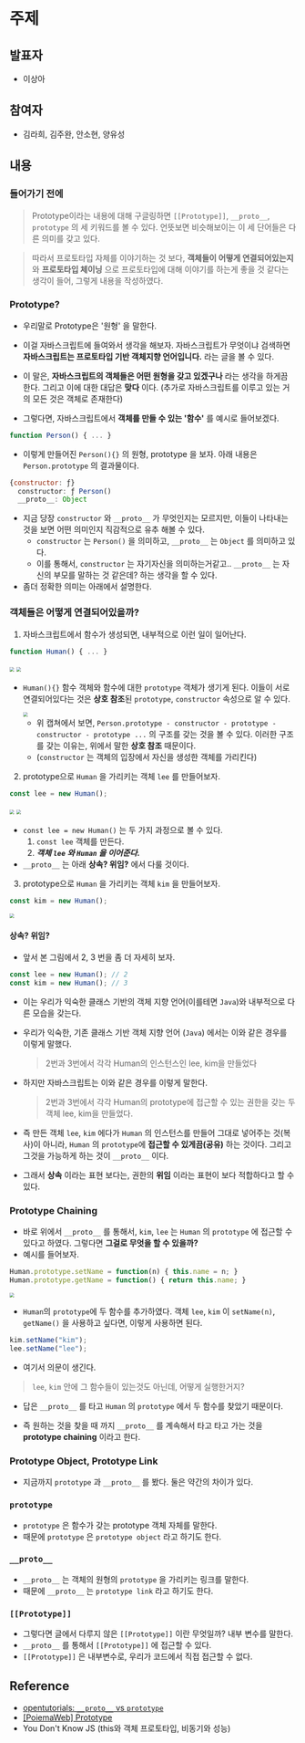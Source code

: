 # 주제

## 발표자

- 이상아

## 참여자

- 김라희, 김주완, 안소현, 양유성



## 내용

### 들어가기 전에

> Prototype이라는 내용에 대해 구글링하면 `[[Prototype]]`, `__proto__`, `prototype` 의 세 키워드를 볼 수 있다. 언뜻보면 비슷해보이는 이 세 단어들은 다른 의미를 갖고 있다.

> 따라서 프로토타입 자체를 이야기하는 것 보다, **객체들이 어떻게 연결되어있는지** 와 **프로토타입 체이닝** 으로 프로토타입에 대해 이야기를 하는게 좋을 것 같다는 생각이 들어, 그렇게 내용을 작성하였다.

### Prototype?

* 우리말로 Prototype은 '원형' 을 말한다.
* 이걸 자바스크립트에 들여와서 생각을 해보자. 자바스크립트가 무엇이냐 검색하면 **자바스크립트는 프로토타입 기반 객체지향 언어입니다.** 라는 글을 볼 수 있다.
* 이 말은, **자바스크립트의 객체들은 어떤 원형을 갖고 있겠구나** 라는 생각을 하게끔 한다. 그리고 이에 대한 대답은 **맞다** 이다. (추가로 자바스크립트를 이루고 있는 거의 모든 것은 객체로 존재한다)

* 그렇다면, 자바스크립트에서 **객체를 만들 수 있는 '함수'** 를 예시로 들어보겠다.

```javascript
function Person() { ... }
```

* 이렇게 만들어진 `Person(){}` 의 원형, prototype 을 보자. 아래 내용은 `Person.prototype` 의 결과물이다.

```javascript
{constructor: ƒ}
  constructor: ƒ Person()
  __proto__: Object
```

* 지금 당장 `constructor` 와 `__proto__` 가 무엇인지는 모르지만, 이들이 나타내는 것을 보면 어떤 의미인지 직감적으로 유추 해볼 수 있다. 
  *  `constructor` 는 `Person()` 을 의미하고, `__proto__` 는 `Object` 를 의미하고 있다.
  * 이를 통해서, `constructor` 는 자기자신을 의미하는거같고.. `__proto__` 는 자신의 부모를 말하는 것 같은데? 하는 생각을 할 수 있다.
* 좀더 정확한 의미는 아래에서 설명한다.



### 객체들은 어떻게 연결되어있을까?

1. 자바스크립트에서 함수가 생성되면, 내부적으로 이런 일이 일어난다.

```javascript
function Human() { ... }
```

<img src="./image/prt1.png" style="zoom:50%;" />

<img src="./image/prt2.png" style="zoom:50%;" />

* `Human(){}` 함수 객체와 함수에 대한 `prototype` 객체가 생기게 된다. 이들이 서로 연결되어있다는 것은 **상호 참조**된 `prototype`, `constructor` 속성으로 알 수 있다.

  <img src="./image/crs-ref.png" style="zoom:50%;" />

  * 위 캡쳐에서 보면, `Person.prototype - constructor - prototype - constructor - prototype ...` 의 구조를 갖는 것을 볼 수 있다. 이러한 구조를 갖는 이유는, 위에서 말한 **상호 참조** 때문이다.
  * (`constructor` 는 객체의 입장에서 자신을 생성한 객체를 가리킨다)

  

2. prototype으로 `Human` 을 가리키는 객체 `lee` 를 만들어보자.

```javascript
const lee = new Human();
```

<img src="./image/prt3.png" style="zoom:50%;" />

<img src="./image/prt4.png" style="zoom:50%;" />

* `const lee = new Human()` 는 두 가지 과정으로 볼 수 있다.
  1. `const lee` 객체를 만든다.
  2. ***객체 `lee` 와 `Human` 을 이어준다.***
* `__proto__` 는 아래 **상속? 위임?** 에서 다룰 것이다.



3. prototype으로 `Human` 을 가리키는 객체 `kim` 을 만들어보자.

```javascript
const kim = new Human();
```

<img src="./image/prt5.png" style="zoom:50%;" />



#### 상속? 위임?

* 앞서 본 그림에서 2, 3 번을 좀 더 자세히 보자. 

```javascript
const lee = new Human(); // 2
const kim = new Human(); // 3
```

* 이는 우리가 익숙한 클래스 기반의 객체 지향 언어(이를테면 `Java`)와 내부적으로 다른 모습을 갖는다.

* 우리가 익숙한, 기존 클래스 기반 객체 지향 언어 (`Java`) 에서는 이와 같은 경우를 이렇게 말했다.

  > 2번과 3번에서 각각 Human의 인스턴스인 lee, kim을 만들었다

* 하지만 자바스크립트는 이와 같은 경우를 이렇게 말한다.

  > 2번과 3번에서 각각 Human의 prototype에 접근할 수 있는 권한을 갖는 두 객체 lee, kim을 만들었다.

* 즉 만든 객체 `lee`, `kim` 에다가 `Human` 의 인스턴스를 만들어 그대로 넣어주는 것(복사)이 아니라, `Human` 의 `prototype`에 **접근할 수 있게끔(공유)** 하는 것이다. 그리고 그것을 가능하게 하는 것이 `__proto__` 이다. 

* 그래서 **상속** 이라는 표현 보다는, 권한의 **위임** 이라는 표현이 보다 적합하다고 할 수 있다.



### Prototype Chaining

* 바로 위에서 `__proto__` 를 통해서, `kim`, `lee` 는 `Human` 의 `prototype` 에 접근할 수 있다고 하였다.  그렇다면 **그걸로 무엇을 할 수 있을까?** 
* 예시를 들어보자.

```javascript
Human.prototype.setName = function(n) { this.name = n; }
Human.prototype.getName = function() { return this.name; }
```

<img src="./image/prt6.png" style="zoom:50%;" />

* `Human`의 `prototype`에 두 함수를 추가하였다. 객체 `lee`, `kim` 이 `setName(n)`, `getName()` 을 사용하고 싶다면, 이렇게 사용하면 된다.

```javascript
kim.setName("kim");
lee.setName("lee");
```

* 여기서 의문이 생긴다. 

> `lee`, `kim` 안에 그 함수들이 있는것도 아닌데, 어떻게 실행한거지?

* 답은 `__proto__` 를 타고 `Human` 의 `prototype` 에서 두 함수를 찾았기 때문이다.

* 즉 원하는 것을 찾을 때 까지 `__proto__` 를 계속해서 타고 타고 가는 것을 **prototype chaining** 이라고 한다.



### Prototype Object, Prototype Link

- 지금까지 `prototype` 과 `__proto__` 를 봤다. 둘은 약간의 차이가 있다.

### `prototype`

* `prototype` 은 함수가 갖는 prototype 객체 자체를 말한다.
* 때문에 `prototype` 은 `prototype object` 라고 하기도 한다.

### `__proto__`

* `__proto__` 는 객체의 원형의 `prototype` 을 가리키는 링크를 말한다.
* 때문에 `__proto__` 는 `prototype link` 라고 하기도 한다.



### `[[Prototype]]`

* 그렇다면 글에서 다루지 않은 `[[Prototype]]` 이란 무엇일까? 내부 변수를 말한다.
* `__proto__` 를 통해서 `[[Prototype]]` 에 접근할 수 있다.
* `[[Prototype]]` 은 내부변수로, 우리가 코드에서 직접 접근할 수 없다. 



## Reference

* [opentutorials: `__proto__` vs `prototype`](https://www.opentutorials.org/module/4047/24629)
* [[PoiemaWeb] Prototype](https://poiemaweb.com/js-prototype)
* You Don't Know JS (this와 객체 프로토타입, 비동기와 성능)